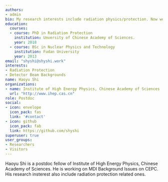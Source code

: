 ```yaml
---
authors:
- admin
bio: My research interests include radiation physics/protection. Now working on MDI Backgrounds on CEPC.
education:
  courses:
  - course: PhD in Radiation Protection
    institution: Unversity of Chinese Academy of Sciences.
    year: 2018
  - course: BSc in Nuclear Physics and Technology
    institution: Fudan University
    year: 2013
email: "shyshi@shyshi.work"
interests:
- Radiation Protection
- Detector Beam Backgrounds
name: Haoyu Shi
organizations:
- name: Institute of High Energy Physics, Chinese Academy of Sciences
  url: "http://www.ihep.cas.cn"
role: Postdoc
social:
- icon: envelope
  icon_pack: fas
  link: '#contact'
- icon: github
  icon_pack: fab
  link: https://github.com/shyshi
superuser: true
user_groups:
- Researchers
- Visitors
---
```


Haoyu Shi is a postdoc fellow of Institute of High Energy Physics, Chinese Academy of Sciences. He is working on MDI Background Issues on CEPC. His research insterest also include radiation protection related ones. 

